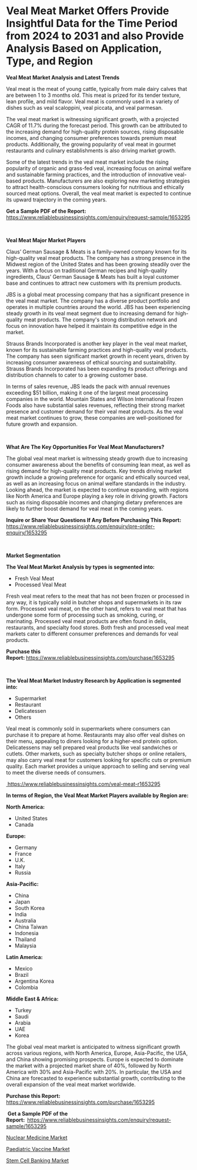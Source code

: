 <p><h1>Veal Meat Market Offers Provide Insightful Data for the Time Period from 2024 to 2031 and also Provide Analysis Based on Application, Type, and Region</h1></p><p><strong>Veal Meat Market Analysis and Latest Trends</strong></p>
<p><p>Veal meat is the meat of young cattle, typically from male dairy calves that are between 1 to 3 months old. This meat is prized for its tender texture, lean profile, and mild flavor. Veal meat is commonly used in a variety of dishes such as veal scaloppini, veal piccata, and veal parmesan.</p><p>The veal meat market is witnessing significant growth, with a projected CAGR of 11.7% during the forecast period. This growth can be attributed to the increasing demand for high-quality protein sources, rising disposable incomes, and changing consumer preferences towards premium meat products. Additionally, the growing popularity of veal meat in gourmet restaurants and culinary establishments is also driving market growth.</p><p>Some of the latest trends in the veal meat market include the rising popularity of organic and grass-fed veal, increasing focus on animal welfare and sustainable farming practices, and the introduction of innovative veal-based products. Manufacturers are also exploring new marketing strategies to attract health-conscious consumers looking for nutritious and ethically sourced meat options. Overall, the veal meat market is expected to continue its upward trajectory in the coming years.</p></p>
<p><strong>Get a Sample PDF of the Report:&nbsp;</strong> <a href="https://www.reliablebusinessinsights.com/enquiry/request-sample/1653295">https://www.reliablebusinessinsights.com/enquiry/request-sample/1653295</a></p>
<p>&nbsp;</p>
<p><strong>Veal Meat Major Market Players</strong></p>
<p><p>Claus’ German Sausage & Meats is a family-owned company known for its high-quality veal meat products. The company has a strong presence in the Midwest region of the United States and has been growing steadily over the years. With a focus on traditional German recipes and high-quality ingredients, Claus’ German Sausage & Meats has built a loyal customer base and continues to attract new customers with its premium products.</p><p>JBS is a global meat processing company that has a significant presence in the veal meat market. The company has a diverse product portfolio and operates in multiple countries around the world. JBS has been experiencing steady growth in its veal meat segment due to increasing demand for high-quality meat products. The company's strong distribution network and focus on innovation have helped it maintain its competitive edge in the market.</p><p>Strauss Brands Incorporated is another key player in the veal meat market, known for its sustainable farming practices and high-quality veal products. The company has seen significant market growth in recent years, driven by increasing consumer awareness of ethical sourcing and sustainability. Strauss Brands Incorporated has been expanding its product offerings and distribution channels to cater to a growing customer base.</p><p>In terms of sales revenue, JBS leads the pack with annual revenues exceeding $51 billion, making it one of the largest meat processing companies in the world. Mountain States and Wilson International Frozen Foods also have substantial sales revenues, reflecting their strong market presence and customer demand for their veal meat products. As the veal meat market continues to grow, these companies are well-positioned for future growth and expansion.</p></p>
<p>&nbsp;</p>
<p><strong>What Are The Key Opportunities For Veal Meat Manufacturers?</strong></p>
<p><p>The global veal meat market is witnessing steady growth due to increasing consumer awareness about the benefits of consuming lean meat, as well as rising demand for high-quality meat products. Key trends driving market growth include a growing preference for organic and ethically sourced veal, as well as an increasing focus on animal welfare standards in the industry. Looking ahead, the market is expected to continue expanding, with regions like North America and Europe playing a key role in driving growth. Factors such as rising disposable incomes and changing dietary preferences are likely to further boost demand for veal meat in the coming years.</p></p>
<p><strong>Inquire or Share Your Questions If Any Before Purchasing This Report:</strong> <a href="https://www.reliablebusinessinsights.com/enquiry/pre-order-enquiry/1653295">https://www.reliablebusinessinsights.com/enquiry/pre-order-enquiry/1653295</a></p>
<p>&nbsp;</p>
<p><strong>Market Segmentation</strong></p>
<p><strong>The Veal Meat Market Analysis by types is segmented into:</strong></p>
<p><ul><li>Fresh Veal Meat</li><li>Processed Veal Meat</li></ul></p>
<p><p>Fresh veal meat refers to the meat that has not been frozen or processed in any way, it is typically sold in butcher shops and supermarkets in its raw form. Processed veal meat, on the other hand, refers to veal meat that has undergone some form of processing such as smoking, curing, or marinating. Processed veal meat products are often found in delis, restaurants, and specialty food stores. Both fresh and processed veal meat markets cater to different consumer preferences and demands for veal products.</p></p>
<p><strong>Purchase this Report:&nbsp;</strong><a href="https://www.reliablebusinessinsights.com/purchase/1653295">https://www.reliablebusinessinsights.com/purchase/1653295</a></p>
<p>&nbsp;</p>
<p><strong>The Veal Meat Market Industry Research by Application is segmented into:</strong></p>
<p><ul><li>Supermarket</li><li>Restaurant</li><li>Delicatessen</li><li>Others</li></ul></p>
<p><p>Veal meat is commonly sold in supermarkets where consumers can purchase it to prepare at home. Restaurants may also offer veal dishes on their menu, appealing to diners looking for a higher-end protein option. Delicatessens may sell prepared veal products like veal sandwiches or cutlets. Other markets, such as specialty butcher shops or online retailers, may also carry veal meat for customers looking for specific cuts or premium quality. Each market provides a unique approach to selling and serving veal to meet the diverse needs of consumers.</p></p>
<p><a href="https://www.reliablebusinessinsights.com/veal-meat-r1653295">&nbsp;https://www.reliablebusinessinsights.com/veal-meat-r1653295</a></p>
<p><strong>In terms of Region, the Veal Meat Market Players available by Region are:</strong></p>
<p>
    <p> <strong> North America: </strong>
        <ul>
            <li>United States</li>
            <li>Canada</li>
        </ul>
        </p> 
    <p> <strong> Europe: </strong>
        <ul>
            <li>Germany</li>
            <li>France</li>
            <li>U.K.</li>
            <li>Italy</li>
            <li>Russia</li>
        </ul>
        </p> 
    <p> <strong> Asia-Pacific: </strong>
        <ul>
            <li>China</li>
            <li>Japan</li>
            <li>South Korea</li>
            <li>India</li>
            <li>Australia</li>
            <li>China Taiwan</li>
            <li>Indonesia</li>
            <li>Thailand</li>
            <li>Malaysia</li>
        </ul>
        </p> 
    <p> <strong> Latin America: </strong>
        <ul>
            <li>Mexico</li>
            <li>Brazil</li>
            <li>Argentina Korea</li>
            <li>Colombia</li>
        </ul>
        </p> 
    <p> <strong> Middle East & Africa: </strong>
        <ul>
            <li>Turkey</li>
            <li>Saudi</li>
            <li>Arabia</li>
            <li>UAE</li>
            <li>Korea</li>
        </ul>
    </p>
    </p>
<p><p>The global veal meat market is anticipated to witness significant growth across various regions, with North America, Europe, Asia-Pacific, the USA, and China showing promising prospects. Europe is expected to dominate the market with a projected market share of 40%, followed by North America with 30% and Asia-Pacific with 20%. In particular, the USA and China are forecasted to experience substantial growth, contributing to the overall expansion of the veal meat market worldwide.</p></p>
<p><strong>Purchase this Report: </strong><a href="https://www.reliablebusinessinsights.com/purchase/1653295">https://www.reliablebusinessinsights.com/purchase/1653295</a></p>
<p>&nbsp;<strong>Get a Sample PDF of the Report:&nbsp;&nbsp;</strong><a href="https://www.reliablebusinessinsights.com/enquiry/request-sample/1653295">https://www.reliablebusinessinsights.com/enquiry/request-sample/1653295</a></p>
<p><strong></strong></p>
<p><p><a href="https://github.com/ChiragRp1/Market-Research-Report-List-5/blob/main/nuclear-medicine-market.md">Nuclear Medicine Market</a></p><p><a href="https://github.com/ernidarwin455/Market-Research-Report-List-1/blob/main/paediatric-vaccine-market.md">Paediatric Vaccine Market</a></p><p><a href="https://github.com/rakibtthstu9900/Market-Research-Report-List-1/blob/main/stem-cell-banking-market.md">Stem Cell Banking Market</a></p></p>